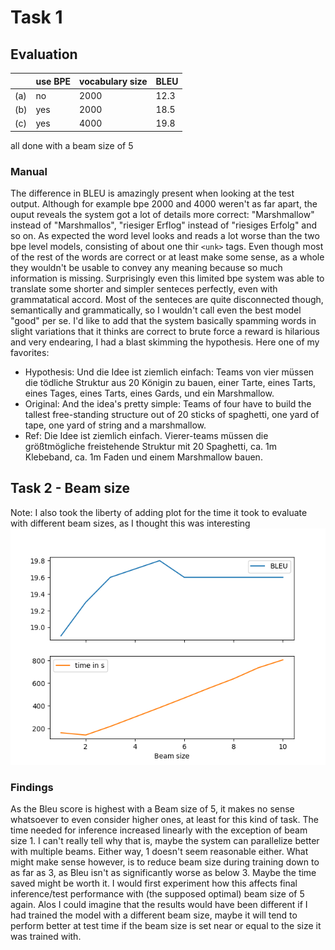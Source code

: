 # Task 1
## Evaluation
| |use BPE|vocabulary size|BLEU|
|---|---|---|---|
|(a)|no|2000|12.3|
|(b)|yes|2000|18.5|
|(c)|yes|4000|19.8|

all done with a beam size of 5
### Manual
The difference in BLEU is amazingly present when looking at the test output. Although for example bpe 2000 and 4000 weren't as far apart, the ouput reveals the system got a lot of details more correct: "Marshmallow" instead of "Marshmallos", "riesiger Erflog" instead of "riesiges Erfolg" and so on. As expected the word level looks and reads a lot worse than the two bpe level models, consisting of about one thir `<unk>` tags. Even though most of the rest of the words are correct or at least make some sense, as a whole they wouldn't be usable to convey any meaning because so much information is missing.
Surprisingly even this limited bpe system was able to translate some shorter and simpler senteces perfectly, even with grammatatical accord. Most of the senteces are quite disconnected though, semantically and grammatically, so I wouldn't call even the best model "good" per se. I'd like to add that the system basically spamming words in slight variations that it thinks are correct to brute force a reward is hilarious and very endearing, I had a blast skimming the hypothesis. Here one of my favorites:
- Hypothesis: Und die Idee ist ziemlich einfach: Teams von vier müssen die tödliche Struktur aus 20 Königin zu bauen, einer Tarte, eines Tarts, eines Tages, eines Tarts, eines Gards, und ein Marshmallow.
- Original: And the idea's pretty simple: Teams of four have to build the tallest free-standing structure out of 20 sticks of spaghetti, one yard of tape, one yard of string and a marshmallow.
- Ref: Die Idee ist ziemlich einfach. Vierer-teams müssen die größtmögliche freistehende Struktur mit 20 Spaghetti, ca. 1m Klebeband, ca. 1m Faden und einem Marshmallow bauen.
## Task 2 - Beam size
Note: I also took the liberty of adding plot for the time it took to evaluate with different beam sizes, as I thought this was interesting
![image of the line plot relating the beams size to BLEU-score and time in seconds](results/graph.png)
### Findings
As the Bleu score is highest with a Beam size of 5, it makes no sense whatsoever to even consider higher ones, at least for this kind of task. The time needed for inference increased linearly with the exception of beam size 1. I can't really tell why that is, maybe the system can parallelize better with multiple beams. Either way, 1 doesn't seem reasonable either. What might make sense however, is to reduce beam size during training down to as far as 3, as Bleu isn't as significantly worse as below 3. Maybe the time saved might be worth it. I would first experiment how this affects final inference/test performance with (the supposed optimal) beam size of 5 again. Alos I could imagine that the results would have been different if I had trained the model with a different beam size, maybe it will tend to perform better at test time if the beam size is set near or equal to the size it was trained with.
